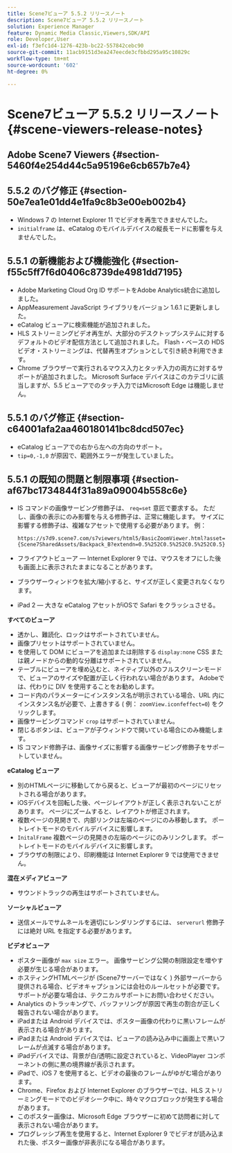 ```yaml
---
title: Scene7ビューア 5.5.2 リリースノート
description: Scene7ビューア 5.5.2 リリースノート
solution: Experience Manager
feature: Dynamic Media Classic,Viewers,SDK/API
role: Developer,User
exl-id: f3efc1d4-1276-423b-bc22-557842cebc90
source-git-commit: 11acb9151d3ea247eecde3cfbbd295a95c10829c
workflow-type: tm+mt
source-wordcount: '602'
ht-degree: 0%

---
```


# Scene7ビューア 5.5.2 リリースノート{#scene-viewers-release-notes}

## Adobe Scene7 Viewers {#section-5460f4e254d44c5a95196e6cb657b7e4}

## 5.5.2 のバグ修正 {#section-50e7ea1e01dd4e1fa9c8b3e00eb002b4}

* Windows 7 の Internet Explorer 11 でビデオを再生できませんでした。
* `initialframe` は、eCatalog のモバイルデバイスの縦長モードに影響を与えませんでした。

## 5.5.1 の新機能および機能強化 {#section-f55c5ff7f6d0406c8739de4981dd7195}

* Adobe Marketing Cloud Org ID サポートをAdobe Analytics統合に追加しました。
* AppMeasurement JavaScript ライブラリをバージョン 1.6.1 に更新しました。
* eCatalog ビューアに検索機能が追加されました。
* HLS ストリーミングビデオ再生が、大部分のデスクトップシステムに対するデフォルトのビデオ配信方法として追加されました。 Flash・ベースの HDS ビデオ・ストリーミングは、代替再生オプションとして引き続き利用できます。
* Chrome ブラウザーで実行されるマウス入力とタッチ入力の両方に対するサポートが追加されました。 Microsoft Surface デバイスはこのカテゴリに該当しますが、5.5 ビューアでのタッチ入力ではMicrosoft Edge は機能しません。

## 5.5.1 のバグ修正 {#section-c64001afa2aa460180141bc8dcd507ec}

* eCatalog ビューアでの右から左への方向のサポート。
* `tip=0,-1,0` が原因で、範囲外エラーが発生していました。

## 5.5.1 の既知の問題と制限事項 {#section-af67bc1734844f31a89a09004b558c6e}

* IS コマンドの画像サービング修飾子は、 `req=set` 意匠で要求する。 ただし、画像の表示にのみ影響を与える修飾子は、正常に機能します。 サイズに影響する修飾子は、複雑なアセットで使用する必要があります。 例：

   `https://s7d9.scene7.com/s7viewers/html5/BasicZoomViewer.html?asset= {Scene7SharedAssets/Backpack_B?extendn=0.5%252C0.5%252C0.5%252C0.5}`

* フライアウトビューア — Internet Explorer 9 では、マウスをオフにした後も画面上に表示されたままになることがあります。
* ブラウザーウィンドウを拡大/縮小すると、サイズが正しく変更されなくなります。
* iPad 2 — 大きな eCatalog アセットがiOSで Safari をクラッシュさせる。

**すべてのビューア**

* 透かし、難読化、ロックはサポートされていません。
* 画像プリセットはサポートされていません。
* を使用して DOM にビューアを追加または削除する `display:none` CSS または親ノードからの動的な分離はサポートされていません。
* テーブルにビューアを埋め込むと、ネイティブ以外のフルスクリーンモードで、ビューアのサイズや配置が正しく行われない場合があります。 Adobeでは、代わりに DIV を使用することをお勧めします。
* コード内のパラメーターにインスタンス名が明示されている場合、URL 内にインスタンス名が必要で、上書きする ( 例： `zoomView.iconfeffect=0`) をクリックします。
* 画像サービングコマンド `crop` はサポートされていません。
* 閉じるボタンは、ビューアが子ウィンドウで開いている場合にのみ機能します。
* IS コマンド修飾子は、画像サイズに影響する画像サービング修飾子をサポートしていません。

**eCatalog ビューア**

* 別のHTMLページに移動してから戻ると、ビューアが最初のページにリセットされる場合があります。
* iOSデバイスを回転した後、ページレイアウトが正しく表示されないことがあります。 ページにズームすると、レイアウトが修正されます。
* 複数ページの見開きで、内部リンクは左端のページにのみ移動します。 ポートレイトモードのモバイルデバイスに影響します。
* `InitalFrame` 複数ページの見開きの左端のページにのみリンクします。 ポートレイトモードのモバイルデバイスに影響します。
* ブラウザの制限により、印刷機能は Internet Explorer 9 では使用できません。

**混在メディアビューア**

* サウンドトラックの再生はサポートされていません。

**ソーシャルビューア**

* 送信メールでサムネールを適切にレンダリングするには、 `serverurl` 修飾子には絶対 URL を指定する必要があります。

**ビデオビューア**

* ポスター画像が `max size` エラー。 画像サービング公開の制限設定を増やす必要が生じる場合があります。
* ホスティングHTMLページが (Scene7サーバーではなく ) 外部サーバーから提供される場合、ビデオキャプションには会社のルールセットが必要です。 サポートが必要な場合は、テクニカルサポートにお問い合わせください。
* Analytics のトラッキングで、バッファリングが原因で再生の割合が正しく報告されない場合があります。
* iPadまたは Android デバイスでは、ポスター画像の代わりに黒いフレームが表示される場合があります。
* iPadまたは Android デバイスでは、ビューアの読み込み中に画面上で黒いフレームが点滅する場合があります。
* iPadデバイスでは、背景が白/透明に設定されていると、VideoPlayer コンポーネントの側に黒の境界線が表示されます。
* iPadで、iOS 7 を使用すると、ビデオの最後のフレームがゆがむ場合があります。
* Chrome、Firefox および Internet Explorer のブラウザーでは、HLS ストリーミングモードでのビデオシーク中に、時々マクロブロックが発生する場合があります。
* このポスター画像は、Microsoft Edge ブラウザーに初めて訪問者に対して表示されない場合があります。
* プログレッシブ再生を使用すると、Internet Explorer 9 でビデオが読み込まれた後、ポスター画像が非表示になる場合があります。
